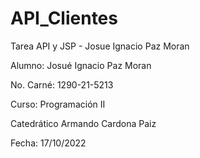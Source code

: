 # API_Clientes

Tarea API y JSP - Josue Ignacio Paz Moran

Alumno: Josué Ignacio Paz Moran

No. Carné: 1290-21-5213

Curso: Programación II

Catedrático Armando Cardona Paiz

Fecha: 17/10/2022
